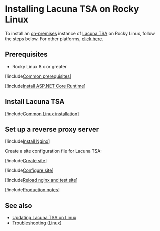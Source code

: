 ﻿# Installing Lacuna TSA on Rocky Linux

To install an [on-premises](../index.md) instance of [Lacuna TSA](../../index.md) on Rocky Linux, follow the steps below. For other platforms, [click here](../index.md).

## Prerequisites

* Rocky Linux 8.x or greater

[!include[Common prerequisites](../includes/common-requisites.md)]

[!include[Install ASP.NET Core Runtime](../../../includes/linux/rocky/install-aspnetcore-60.md)]

<!--
[!include[Install dependencies](../../../includes/linux/ubuntu/install-dependencies.md)]
-->

## Install Lacuna TSA

[!include[Common Linux installation](includes/common-linux-install.md)]

## Set up a reverse proxy server

[!include[Install Nginx](../../../includes/linux/rocky/install-nginx.md)]

Create a site configuration file for Lacuna TSA:

[!include[Create site](../../../../../includes/tsa/rocky/create-site.md)]

[!include[Configure site](includes/configure-site.md)]

[!include[Reload nginx and test site](includes/reload-and-test.md)]

[!include[Production notes](../includes/production-notes.md)]

## See also

* [Updating Lacuna TSA on Linux](update.md)
* [Troubleshooting (Linux)](troubleshoot/index.md)
